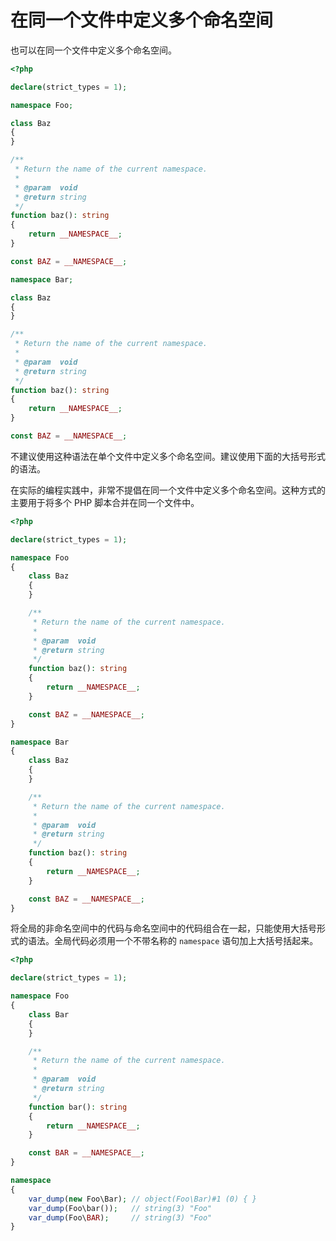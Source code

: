 # 在同一个文件中定义多个命名空间

也可以在同一个文件中定义多个命名空间。

```php
<?php

declare(strict_types = 1);

namespace Foo;

class Baz
{
}

/**
 * Return the name of the current namespace.
 *
 * @param  void
 * @return string
 */
function baz(): string
{
    return __NAMESPACE__;
}

const BAZ = __NAMESPACE__;

namespace Bar;

class Baz
{
}

/**
 * Return the name of the current namespace.
 *
 * @param  void
 * @return string
 */
function baz(): string
{
    return __NAMESPACE__;
}

const BAZ = __NAMESPACE__;

```

不建议使用这种语法在单个文件中定义多个命名空间。建议使用下面的大括号形式的语法。

在实际的编程实践中，非常不提倡在同一个文件中定义多个命名空间。这种方式的主要用于将多个 PHP 脚本合并在同一个文件中。

```php
<?php

declare(strict_types = 1);

namespace Foo
{
    class Baz
    {
    }

    /**
     * Return the name of the current namespace.
     *
     * @param  void
     * @return string
     */
    function baz(): string
    {
        return __NAMESPACE__;
    }

    const BAZ = __NAMESPACE__;
}

namespace Bar
{
    class Baz
    {
    }

    /**
     * Return the name of the current namespace.
     *
     * @param  void
     * @return string
     */
    function baz(): string
    {
        return __NAMESPACE__;
    }

    const BAZ = __NAMESPACE__;
}

```

将全局的非命名空间中的代码与命名空间中的代码组合在一起，只能使用大括号形式的语法。全局代码必须用一个不带名称的 `namespace` 语句加上大括号括起来。

```php
<?php

declare(strict_types = 1);

namespace Foo
{
    class Bar
    {
    }

    /**
     * Return the name of the current namespace.
     *
     * @param  void
     * @return string
     */
    function bar(): string
    {
        return __NAMESPACE__;
    }

    const BAR = __NAMESPACE__;
}

namespace
{
    var_dump(new Foo\Bar); // object(Foo\Bar)#1 (0) { }
    var_dump(Foo\bar());   // string(3) "Foo"
    var_dump(Foo\BAR);     // string(3) "Foo"
}

```

